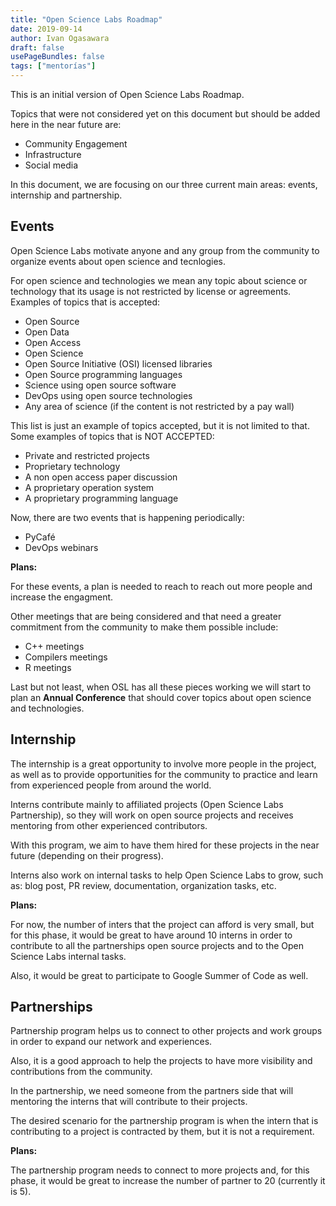 ```yaml
---
title: "Open Science Labs Roadmap"
date: 2019-09-14
author: Ivan Ogasawara
draft: false
usePageBundles: false
tags: ["mentorías"]
---
```



This is an initial version of Open Science Labs Roadmap.

Topics that were not considered yet on this document but should be added here in the near future are:

* Community Engagement
* Infrastructure
* Social media

In this document, we are focusing on our three current main areas: events, internship and partnership.


## Events

Open Science Labs motivate anyone and any group from the community to organize events about open science and tecnlogies.

For open science and technologies we mean any topic about science or technology that its usage is not restricted by license or agreements. Examples of topics that is accepted:

* Open Source
* Open Data
* Open Access
* Open Science
* Open Source Initiative (OSI) licensed libraries
* Open Source programming languages
* Science using open source software
* DevOps using open source technologies
* Any area of science (if the content is not restricted by a pay wall)

This list is just an example of topics accepted, but it is not limited to that. Some examples of topics that is NOT ACCEPTED:

* Private and restricted projects
* Proprietary technology
* A non open access paper discussion
* A proprietary operation system
* A proprietary programming language


Now, there are two events that is happening periodically:

* PyCafé
* DevOps webinars

**Plans:**

For these events, a plan is needed to reach to reach out more people and increase the engagment.

Other meetings that are being considered and that need a greater commitment from the community to make them possible include:

* C++ meetings
* Compilers meetings
* R meetings

Last but not least, when OSL has all these pieces working we will start to plan an **Annual Conference** that should cover topics about open science and technologies.


## Internship

The internship is a great opportunity to involve more people in the project, as well as to provide opportunities for the community to practice and learn from experienced people from around the world.

Interns contribute mainly to affiliated projects (Open Science Labs Partnership), so they will work on open source projects and receives mentoring from other experienced contributors.

With this program, we aim to have them hired for these projects in the near future (depending on their progress).

Interns also work on internal tasks to help Open Science Labs to grow, such as: blog post, PR review, documentation, organization tasks, etc.


**Plans:**

For now, the number of inters that the project can afford is very small, but for this phase, it would be great to have around 10 interns in order to contribute to all the partnerships open source projects and to the Open Science Labs internal tasks.

Also, it would be great to participate to Google Summer of Code as well.


## Partnerships

Partnership program helps us to connect to other projects and work groups in order to expand our network and experiences.

Also, it is a good approach to help the projects to have more visibility and contributions from the community.

In the partnership, we need someone from the partners side that will mentoring the interns that will contribute to their projects.

The desired scenario for the partnership program is when the intern that is contributing to a project is contracted by them, but it is not a requirement.

**Plans:**

The partnership program needs to connect to more projects and, for this phase, it would be great to increase the number of partner to 20 (currently it is 5).
